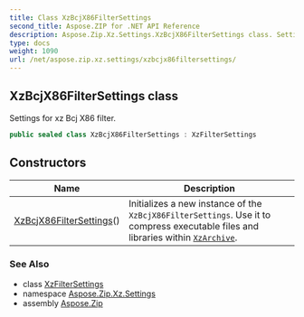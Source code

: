 ```yaml
---
title: Class XzBcjX86FilterSettings
second_title: Aspose.ZIP for .NET API Reference
description: Aspose.Zip.Xz.Settings.XzBcjX86FilterSettings class. Settings for xz Bcj X86 filter
type: docs
weight: 1090
url: /net/aspose.zip.xz.settings/xzbcjx86filtersettings/
---
```

## XzBcjX86FilterSettings class

Settings for xz Bcj X86 filter.

```csharp
public sealed class XzBcjX86FilterSettings : XzFilterSettings
```

## Constructors

| Name | Description |
| --- | --- |
| [XzBcjX86FilterSettings](xzbcjx86filtersettings/)() | Initializes a new instance of the `XzBcjX86FilterSettings`. Use it to compress executable files and libraries within [`XzArchive`](../../aspose.zip.xz/xzarchive/). |

### See Also

* class [XzFilterSettings](../xzfiltersettings/)
* namespace [Aspose.Zip.Xz.Settings](../../aspose.zip.xz.settings/)
* assembly [Aspose.Zip](../../)


